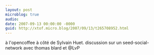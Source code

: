 ```yaml
---
layout: post
microblog: true
audio: 
date: 2007-09-13 00:00:00 -0000
guid: http://xtof.micro.blog/2007/09/13/t265708952.html
---
```

à l'opencoffee à côté de Sylvain Huet. discussion sur un seed-social-network avec thomas blard et @LvP
